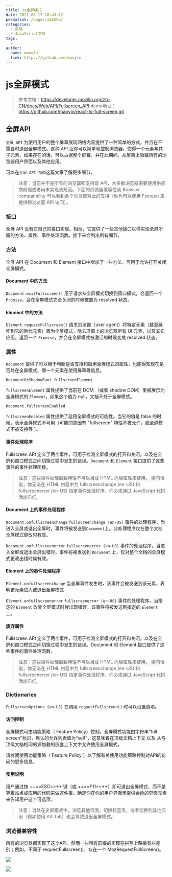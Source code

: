 ```yaml
---
title: js全屏模式
date: 2021-08-17 18:43:12
permalink: /pages/a262ba/
categories:
  - 前端
  - JavaScript文章
tags:
  - 
author: 
  name: maoyln
  link: https://github.com/maoyln
---
```

# js全屏模式

> 参考文档：https://developer.mozilla.org/zh-CN/docs/Web/API/Fullscreen_API
> demo地址：https://github.com/maoyln/react-ts-full-screen.git

## 全屏API

`全屏 API` 为使用用户的整个屏幕展现网络内容提供了一种简单的方式，并且在不需要时退出全屏模式。这种 API 让你可以简单地控制浏览器，使得一个元素与其子元素，如果存在的话，可以占据整个屏幕，并在此期间，从屏幕上隐藏所有的浏览器用户界面以及其他应用。

可以在`全屏 API 指南`这篇文章了解更多细节。

> 注意：当前并不是所有的浏览器都支持该 API，大多数浏览器需要使用供应商前缀或者尚未实现该规范。下面的浏览器兼容性表 Browser compatibility 可以看到各个浏览器对此的支持（你也可以使用 Fscreen 来提供跨浏览器 API 访问）。

### 接口

全屏 API 没有它自己的接口实现。相反，它提供了一些其他接口以供实现全屏所需的方法、属性、事件处理函数。接下来会列出所有细节。

### 方法

全屏 API 在 Document 和 Element 接口中增加了一些方法，可用于允许打开关闭全屏模式。

#### Document 中的方法

`Document.exitFullscreen()`
用于请求从全屏模式切换到窗口模式，会返回一个 `Promise`，会在全屏模式完全关闭的时候被置为 resolved 状态。

#### Element 中的方法

`Element.requestFullscreen()`
请求浏览器（user agent）将特定元素（甚至延伸到它的后代元素）置为全屏模式，隐去屏幕上的浏览器所有 UI 元素，以及其它应用。返回一个 `Promise`，并会在全屏模式被激活的时候变成 resolved 状态。


### 属性

`Document` 提供了可以用于判断是否支持和启用全屏模式的属性，也能得知现在是否处在全屏模式、哪一个元素在使用屏幕等信息。

`DocumentOrShadowRoot.fullscreenElement`

`fullscreenElement` 属性提供了当前在 DOM （或者 shadow DOM）里被展示为全屏模式的 `Element`，如果这个值为 null，文档不处于全屏模式。

`Document.fullscreenEnabled`

`fullscreenEnabled` 属性提供了启用全屏模式的可能性。当它的值是 false 的时候，表示全屏模式不可用（可能的原因有 "fullscreen" 特性不被允许，或全屏模式不被支持等 ）。

#### 事件处理程序

Fullscreen API 定义了两个事件，可用于检测全屏模式的打开和关闭，以及在全屏和窗口模式之间切换过程中发生的错误。`Document` 和  `Element` 接口提供了这些事件的事件处理函数。

> 注意：这些事件处理函数特性不可以当成 HTML 内容属性来使用。 换句话说，你无法在 HTML 内容中为 fullscreenchange (en-US) 和 fullscreenerror (en-US) 指定事件处理程序，你必须通过  JavaScript 代码添加它们。

#### Document 上的事件处理程序

`Document.onfullscreenchange`
`fullscreenchange (en-US)` 事件的处理程序，当进入全屏或退出全屏时，事件将被发送到`Document`上。此处理程序仅在整个文档全屏模式更改时有效。

`Document.onfullscreenerror`
`fullscreenerror (en-US)` 事件的处理程序，当进入全屏或退出全屏出错时，事件将被发送到 `Document` 上，仅对整个文档的全屏模式更改出错时候有效。

#### Element 上的事件处理程序

`Element.onfullscreenchange`
当全屏事件发生时，该事件会被发送到该元素，表明该元素进入或退出全屏模式

`Element.onfullscreenerror`
`fullscreenerror (en-US)` 事件的处理程序，当指定的 `Element` 改变全屏模式时候出现错误，该事件将被发送到指定的 `Element` 上。

#### 废弃属性

Fullscreen API 定义了两个事件，可用于检测全屏模式的打开和关闭，以及在全屏和窗口模式之间切换过程中发生的错误。Document 和  Element 接口提供了这些事件的事件处理函数。

> 注意：这些事件处理函数特性不可以当成 HTML 内容属性来使用。 换句话说，你无法在 HTML 内容中为 fullscreenchange (en-US) 和 fullscreenerror (en-US) 指定事件处理程序，你必须通过  JavaScript 代码添加它们。


### Dictionaries

`FullscreenOptions (en-US)`
在调用 `requestFullscreen()` 时可以设置选项。

#### 访问控制

全屏模式可由功能策略（ Feature Policy）控制。全屏模式功能由字符串“full screen”标识，默认的允许列表值为“self”，这意味着在顶级文档上下文 以及 从与顶级文档相同的源加载的嵌套上下文中允许使用全屏模式。

请参阅使用功能策略（ Feature Policy ）以了解有关使用功能策略控制对API的访问的更多信息。


#### 使用说明

用户通过按 ++==ESC==++  键（或 ++==F11==++）即可退出全屏模式，而不是等着站点或应用的代码来做这件事。确定你在你的用户界面里提供合适的界面元素来告知用户这个可选项。

> 注意：当处在全屏模式中，浏览其他页面，切换标签页，或者切换到其他应用（例如使用 Alt-Tab）也会导致退出全屏模式。

### 浏览器兼容性

所有的浏览器都实现了这个API。然而一些带有前缀的实现在拼写上略微有些差别；例如，不同于 requestFullscreen()，存在一个 MozRequestFullScreen()。

![](https://cdn.jsdelivr.net/gh/maoyln/maoyl-img/blog/831629109557_.pic.jpg)

![](https://cdn.jsdelivr.net/gh/maoyln/maoyl-img/blog/841629109670_.pic.jpg)